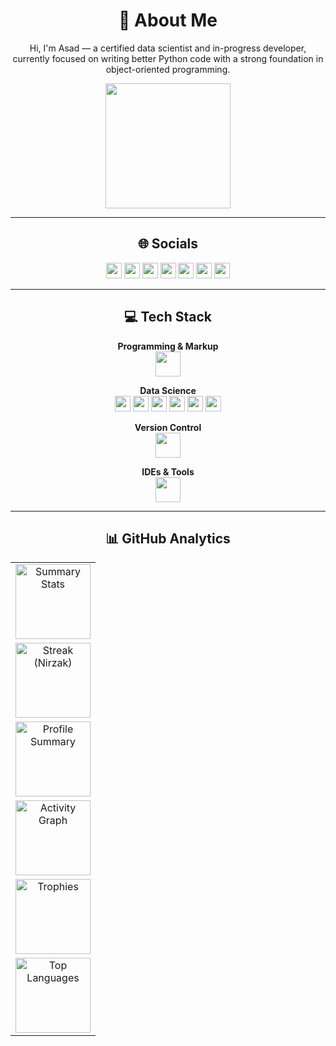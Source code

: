 <div align="center">

# 👋 About Me  

Hi, I'm Asad — a certified data scientist and in-progress developer, currently focused on writing better Python code with a strong foundation in object-oriented programming.  

<img src="https://media1.giphy.com/media/v1.Y2lkPTc5MGI3NjExaHZjNmwxbjdzN2t3NW5yZTBicGV6NWtwNXVucWx5NDVqcHhzb2NnNyZlcD12MV9pbnRlcm5hbF9naWZfYnlfaWQmY3Q9Zw/JqmupuTVZYaQX5s094/giphy.gif" width="200"/>

---

## 🌐 Socials  

<p align="center">
  <a href="https://github.com/Asad101001"><img src="https://img.shields.io/badge/GitHub-181717.svg?logo=github&logoColor=white" height="25"/></a>
  <a href="https://www.linkedin.com/in/muhammad-asad-khan-56b360375/"><img src="https://img.shields.io/badge/LinkedIn-0A66C2.svg?logo=linkedin&logoColor=white" height="25"/></a>
  <a href="mailto:muhammadasadk42@gmail.com"><img src="https://img.shields.io/badge/Gmail-EA4335.svg?logo=gmail&logoColor=white" height="25"/></a>
  <a href="https://discord.com/users/1390327957062418654"><img src="https://img.shields.io/badge/Discord-5865F2.svg?logo=discord&logoColor=white" height="25"/></a>
  <a href="https://medium.com/@muhammadasadk42"><img src="https://img.shields.io/badge/Medium-000000.svg?logo=medium&logoColor=white" height="25"/></a>
  <a href="https://instagram.com/muhammadasad.k"><img src="https://img.shields.io/badge/Instagram-E4405F.svg?logo=instagram&logoColor=white" height="25"/></a>
  <a href="https://open.spotify.com/user/31nzox4rnz5dywmealmdmufewe3u"><img src="https://img.shields.io/badge/Spotify-1DB954.svg?logo=spotify&logoColor=white" height="25"/></a>
</p>

---

## 💻 Tech Stack  

**Programming & Markup**  
<img src="https://skillicons.dev/icons?i=python,java,html,css" height="40"/>  

**Data Science**  
<img src="https://img.shields.io/badge/NumPy-013243.svg?style=for-the-badge&logo=numpy&logoColor=white" height="25"/> 
<img src="https://img.shields.io/badge/Pandas-150458.svg?style=for-the-badge&logo=pandas&logoColor=white" height="25"/> 
<img src="https://img.shields.io/badge/Matplotlib-11557c.svg?style=for-the-badge&logo=plotly&logoColor=white" height="25"/> 
<img src="https://img.shields.io/badge/scikit--learn-F7931E.svg?style=for-the-badge&logo=scikitlearn&logoColor=white" height="25"/> 
<img src="https://img.shields.io/badge/TensorFlow-FF6F00.svg?style=for-the-badge&logo=tensorflow&logoColor=white" height="25"/> 
<img src="https://img.shields.io/badge/Jupyter-F37626.svg?style=for-the-badge&logo=jupyter&logoColor=white" height="25"/>  

**Version Control**  
<img src="https://skillicons.dev/icons?i=git,github" height="40"/>  

**IDEs & Tools**  
<img src="https://skillicons.dev/icons?i=vscode,pycharm,idea,eclipse" height="40"/>  

---

## 📊 GitHub Analytics

<table align="center" cellpadding="6">

  <tr>
    <td align="center">
      <img alt="Summary Stats" src="https://github-profile-summary-cards.vercel.app/api/cards/stats?username=Asad101001&theme=github_dark&v=1" height="120">
    </td>
  </tr>
  
  <tr>
    <td align="center">
      <img alt="Streak (Nirzak)" src="https://nirzak-streak-stats.vercel.app/?user=Asad101001&theme=shadow_green&hide_border=false&v=1" height="120">
    </td>
  </tr>


  <tr>
    <td align="center">
      <img alt="Profile Summary" src="https://github-profile-summary-cards.vercel.app/api/cards/profile-details?username=Asad101001&theme=radical" height="120">
    </td>
  </tr>

  <tr>
    <td align="center">
      <img alt="Activity Graph" src="https://github-readme-activity-graph.vercel.app/graph?username=Asad101001&theme=radical&hide_border=false&area=true" height="120">
    </td>
  </tr>

  <tr>
    <td align="center">
      <img alt="Trophies" src="https://github-profile-trophy.vercel.app/?username=Asad101001&theme=radical&no-frame=true&margin-w=15&margin-h=15&row=1" height="120">
    </td>
  </tr>

  <tr>
    <td align="center">
      <img alt="Top Languages" src="https://github-readme-stats.vercel.app/api/top-langs/?username=Asad101001&theme=radical&layout=compact&hide_border=false" height="120">
    </td>
  </tr>
  
</table>


